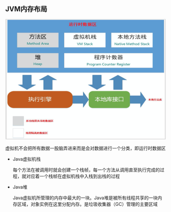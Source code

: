 ## JVM内存布局

![jvm_structure](../../image/JVM_structure.png)

虚拟机不会把所有数据一股脑弄进来而是会对数据进行一个分类，即运行时数据区

- Java虚拟机栈

  每个方法在被调用时就会创建一个栈帧，每一个方法从调用直至执行完成的过程，就对应着一个栈帧在虚拟机栈中入栈到出栈的过程

- Java堆

  Java虚拟机所管理的内存中最大的一块。Java堆是被所有线程共享的一块内存区域，对象实例在这里分配内存。是垃圾收集器（GC）管理的主要区域